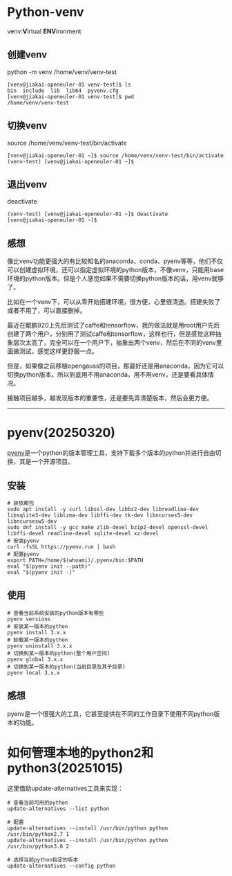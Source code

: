 # Python-venv

venv:**V**irtual **ENV**ironment

## 创建venv

python -m venv /home/venv/venv-test

```shell
[venv@jiakai-openeuler-01 venv-test]$ ls
bin  include  lib  lib64  pyvenv.cfg
[venv@jiakai-openeuler-01 venv-test]$ pwd
/home/venv/venv-test

```

## 切换venv

source /home/venv/venv-test/bin/activate

```shell
[venv@jiakai-openeuler-01 ~]$ source /home/venv/venv-test/bin/activate
(venv-test) [venv@jiakai-openeuler-01 ~]$
```

## 退出venv

deactivate

```shell
(venv-test) [venv@jiakai-openeuler-01 ~]$ deactivate
[venv@jiakai-openeuler-01 ~]$

```

## 感想

像比venv功能更强大的有比较知名的anaconda、conda、pyenv等等，他们不仅可以创建虚拟环境，还可以指定虚拟环境的python版本，不像venv，只能用base环境的python版本。但是个人感觉如果不需要切换python版本的话，用venv就够了。

比如在一个venv下，可以从零开始搭建环境，很方便，心里很清透。搭建失败了或者不用了，可以直接删掉。

最近在鲲鹏920上先后测试了caffe和tensorflow，我的做法就是用root用户先后创建了两个用户，分别用了测试caffe和tensorflow，这样也行，但是感觉这种抽象层次太高了，完全可以在一个用户下，抽象出两个venv，然后在不同的venv里面做测试，感觉这样更舒服一点。

但是，如果像之前移植opengauss的项目，那最好还是用anaconda，因为它可以切换python版本。所以到底用不用anaconda，用不用venv，还是要看具体情况。

接触项目越多，越发现版本的重要性，还是要先弄清楚版本，然后会更方便。

---

# pyenv(20250320)

[pyenv](https://github.com/pyenv/pyenv)是一个python的版本管理工具，支持下载多个版本的python并进行自由切换，其是一个开源项目。

## 安装

```shell
# 装依赖包
sudo apt install -y curl libssl-dev libbz2-dev libreadline-dev libsqlite3-dev liblzma-dev libffi-dev tk-dev libncurses5-dev libncursesw5-dev
sudo dnf install -y gcc make zlib-devel bzip2-devel openssl-devel libffi-devel readline-devel sqlite-devel xz-devel
# 安装pyenv
curl -fsSL https://pyenv.run | bash
# 配置pyenv
export PATH=/home/$(whoami)/.pyenv/bin:$PATH
eval "$(pyenv init --path)"
eval "$(pyenv init -)"
```

## 使用

```shell
# 查看当前系统安装的python版本有哪些
pyenv versions
# 安装某一版本的python
pyenv install 3.x.x
# 卸载某一版本的python
pyenv uninstall 3.x.x
# 切换到某一版本的python(整个用户空间)
pyenv global 3.x.x
# 切换到某一版本的python(当前目录及其子目录)
pyenv local 3.x.x
```

## 感想

pyenv是一个很强大的工具，它甚至提供在不同的工作目录下使用不同python版本的功能。

# 如何管理本地的python2和python3(20251015)

这里借助update-alternatives工具来实现：

```shell
# 查看当前可用的python
update-alternatives --list python

# 配置
update-alternatives --install /usr/bin/python python /usr/bin/python2.7 1
update-alternatives --install /usr/bin/python python /usr/bin/python3.8 2

# 选择当前python指定的版本
update-alternatives --config python
```
